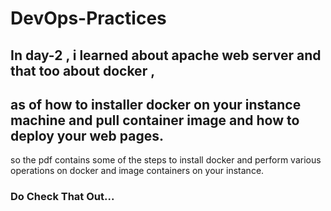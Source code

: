 # DevOps-Practices
## In day-2 , i learned about apache web server and that too about docker , 
## as of how to installer docker on your instance machine and pull  container image and how to deploy your web pages.

so the pdf contains some of the steps to install docker and perform various operations on docker and image containers on your instance.

### Do Check That Out...
